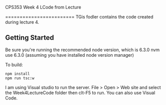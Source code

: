  CPS353 Week 4 LCode from Lecture

========================
TGis fodler contains the code created during lecture 4.


Getting Started
---------------
Be sure you're running the recommended node version, which is 6.3.0
nvm use 6.3.0 (assuming you have installed node version manager)

To build:

```
npm install
npm run tsc:w
```

I am using Visual studio to run the server. File > Open > Web site and select the Week4LectureCode folder
then clt-F5 to run. You can also use Visual Code.